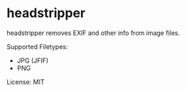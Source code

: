 # headstripper

headstripper removes EXIF and other info from image files.

Supported Filetypes:

* JPG (JFIF)
* PNG

License: MIT
